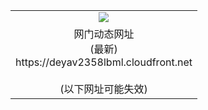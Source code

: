 ﻿<table>
  <tr></tr>
  <tr><td colspan=2 align=center><img src="https://deyav2358lbml.cloudfront.net/Up/oGate.jpg" /></td></tr>
  <tr><td colspan=2 align=center>网门动态网址<br/>(最新)
<br>https://deyav2358lbml.cloudfront.net
<br/><br/>(以下网址可能失效)
    </td>
  </tr>
</table>
